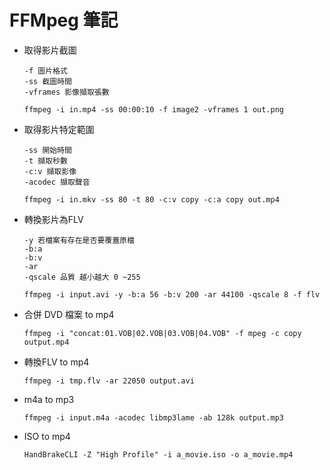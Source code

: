 # FFMpeg 筆記

- 取得影片截圖 

	```
	-f 圖片格式
	-ss 截圖時間
	-vframes 影像擷取張數

	ffmpeg -i in.mp4 -ss 00:00:10 -f image2 -vframes 1 out.png
	```


- 取得影片特定範圍

	```
	-ss 開始時間
	-t 擷取秒數
	-c:v 擷取影像
   -acodec 擷取聲音
	
	ffmpeg -i in.mkv -ss 80 -t 80 -c:v copy -c:a copy out.mp4
	```
- 轉換影片為FLV

	```
	-y 若檔案有存在是否要覆蓋原檔
	-b:a
	-b:v
	-ar 
	-qscale 品質 越小越大 0 ~255
	
	ffmpeg -i input.avi -y -b:a 56 -b:v 200 -ar 44100 -qscale 8 -f flv
	```
	
- 合併 DVD 檔案 to mp4
	```
	ffmpeg -i "concat:01.VOB|02.VOB|03.VOB|04.VOB" -f mpeg -c copy output.mp4
	```
	
- 轉換FLV to mp4

	```
	ffmpeg -i tmp.flv -ar 22050 output.avi
	```

- m4a to mp3
	```
	ffmpeg -i input.m4a -acodec libmp3lame -ab 128k output.mp3
	```

- ISO to mp4

	```
	HandBrakeCLI -Z "High Profile" -i a_movie.iso -o a_movie.mp4
	```